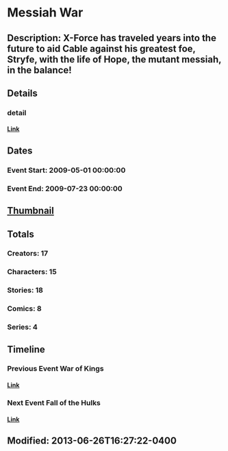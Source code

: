 # Messiah War
## Description: X-Force has traveled years into the future to aid Cable against his greatest foe, Stryfe, with the life of Hope, the mutant messiah, in the balance!
## Details
### detail
#### [Link](http://marvel.com/comics/events/298/messiah_war?utm_campaign=apiRef&utm_source=225578a89fc76f3d20fbffda5d17a88d)
## Dates
### Event Start: 2009-05-01 00:00:00
### Event End: 2009-07-23 00:00:00
## [Thumbnail](http://i.annihil.us/u/prod/marvel/i/mg/8/c0/51ca1a80a0d99.jpg)
## Totals
### Creators: 17
### Characters: 15
### Stories: 18
### Comics: 8
### Series: 4
## Timeline
### Previous Event War of Kings
#### [Link](http://gateway.marvel.com/v1/public/events/276)
### Next Event Fall of the Hulks
#### [Link](http://gateway.marvel.com/v1/public/events/297)
## Modified: 2013-06-26T16:27:22-0400